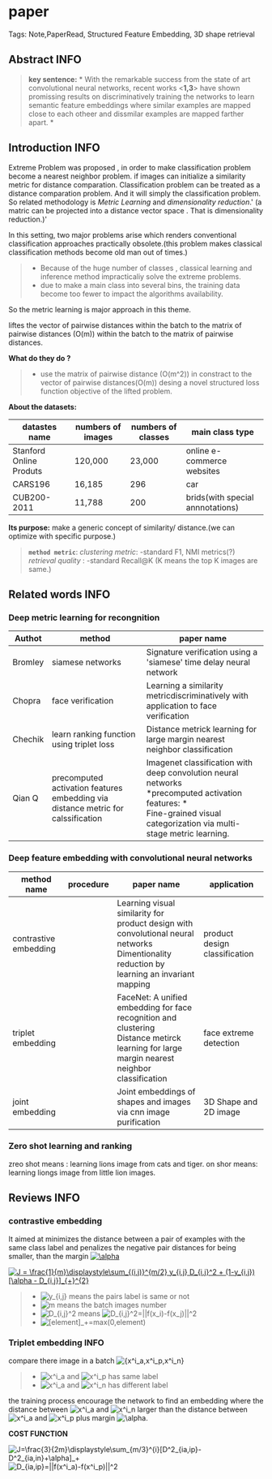 # paper
Tags: Note,PaperRead, Structured Feature Embedding, 3D shape retrieval
## Abstract INFO
>  **key sentence:** * With the remarkable success from the state of art convolutional neural networks, recent works <**1,3**> have shown promissing results on discriminatively training the networks to learn semantic feature embeddings where similar examples are mapped close to each otheer and dissmilar examples are mapped farther apart. *


## Introduction INFO
Extreme Problem was proposed , in order to make classification problem become a nearest neighbor problem.
if images can initialize a similarity metric for distance comparation. Classification problem can be treated as a distance comparation problem. And it will simply the classification problem. So related methodology is *Metric Learning* and *dimensionality reduction*.' (a matric can be projected into a distance vector space . That is dimensionality reduction.)'

In this setting, two major problems arise which renders conventional classification approaches practically obsolete.(this problem makes classical classification methods become old man out of times.)
> - Because of the huge number of classes , classical learning and inference method impracticaliy solve the extreme problems.
> - due to make a main class into several bins, the training data become too fewer to impact the algorithms availability.


So the metric learning is major approach in this theme.

liftes the vector of pairwise distances within the batch to the matrix of pairwise distances (O(m)) within the batch to the matrix of pairwise distances.

**What do they do ?**
> - use the matrix of pairwise distance (O(m^2)) in constract to the vector of pairwise distances(O(m))
> desing a novel structured loss function objective of the lifted problem.

**About the datasets:**

|  datastes name    | numbers of images    |   numbers of classes  | main class type | 
| --- | --- | --- | --- |
| Stanford Online Produts    |  120,000   | 23,000    | online e-commerce websites |
|  CARS196   | 16,185    |  296    | car |
|  CUB200-2011   |  11,788   | 200    |brids(with special annnotations)|

**Its purpose:**
make a generic concept of similarity/ distance.(we can optimize with specific purpose.)

> **`method metric`**:
> *clustering metric*: -standard F1, NMI metrics(?) 
> *retrieval quality* : -standard Recall@K (K means the top K images are  same.)

## Related words INFO
### Deep metric learning for recongnition

|  Authot  |   method  | paper name    |
| --- | --- | --- |
|  Bromley   |   siamese networks  | Signature verification using a 'siamese' time delay neural network    |
|   Chopra  | face verification    | Learning a similarity metricdiscriminatively with application to face verification    |
|  Chechik   |  learn ranking function using triplet loss | Distance metrick learning for large margin nearest neighbor classification |
|   Qian Q  | precomputed activation features embedding via distance metric for calssification |  Imagenet classification with deep convolution neural networks <br>  *precomputed activation features: * <br> Fine-grained visual categorization via multi-stage metric learning. |

### Deep feature embedding with convolutional neural networks

|   method name | procedure  |paper name   | application|
| --- | --- | --- | --- |
| contrastive embedding |     | Learning visual similarity for product design with convolutional neural networks<br>Dimentionality reduction by learning an invariant mapping |product design classification |
| triplet embedding |     | FaceNet: A unified embedding for face recognition and clustering<br> Distance metirck learning for large margin nearest neighbor classification |face extreme detection|
| joint embedding |  | Joint embeddings of shapes and images via cnn image purification |3D Shape and 2D image |
### Zero shot learning and ranking

zreo shot means : learning lions image from cats and tiger.
on shor means: learning liongs image from little lion images.

## Reviews INFO
### contrastive embedding
It aimed at minimizes the distance between  a pair of examples with the same class label and penalizes the negative pair distances for being smaller, than the margin <a href="http://www.codecogs.com/eqnedit.php?latex=\alpha" target="_blank"><img src="http://latex.codecogs.com/gif.latex?\alpha" title="\alpha" /></a>

<a href="http://www.codecogs.com/eqnedit.php?latex=J&space;=&space;\frac{1}{m}\displaystyle\sum_{(i,j)}^{m/2}&space;y_{i,j}&space;D_{i,j}^2&space;&plus;&space;(1-y_{i,j})[\alpha&space;-&space;D_{i,j}]_{&plus;}^{2}" target="_blank"><img src="http://latex.codecogs.com/gif.latex?J&space;=&space;\frac{1}{m}\displaystyle\sum_{(i,j)}^{m/2}&space;y_{i,j}&space;D_{i,j}^2&space;&plus;&space;(1-y_{i,j})[\alpha&space;-&space;D_{i,j}]_{&plus;}^{2}" title="J = \frac{1}{m}\displaystyle\sum_{(i,j)}^{m/2} y_{i,j} D_{i,j}^2 + (1-y_{i,j})[\alpha - D_{i,j}]_{+}^{2}" /></a>


>- <img src="http://latex.codecogs.com/gif.latex?y_{i,j}" title="y_{i,j}" /> means the pairs label is same or not
>-  <img src="http://latex.codecogs.com/gif.latex?m" title="m" /> means the batch images number
> - <img src="http://latex.codecogs.com/gif.latex?D_{i,j}^2" title="D_{i,j}^2" /> means <img src="http://latex.codecogs.com/gif.latex?D_{i,j}^2=||f(x_i)-f(x_j)||^2" title="D_{i,j}^2=||f(x_i)-f(x_j)||^2" /> 
> - <img src="http://latex.codecogs.com/gif.latex?[element]_+=max(0,element)" title="[element]_+=max(0,element)" /> 

### Triplet embedding INFO

compare there image in a batch <img src="http://latex.codecogs.com/gif.latex?\{x^i_a,x^i_p,x^i_n\}" title="{x^i_a,x^i_p,x^i_n}" />
> - <img src="http://latex.codecogs.com/gif.latex?x^i_a" title="x^i_a" /> and <img src="http://latex.codecogs.com/gif.latex?x^i_p" title="x^i_p" /> has same label
> - <img src="http://latex.codecogs.com/gif.latex?x^i_a" title="x^i_a" /> and <img src="http://latex.codecogs.com/gif.latex?x^i_n" title="x^i_n" /> has different label

the training process encourage the network to find an embedding where the distance between <img src="http://latex.codecogs.com/gif.latex?x^i_a" title="x^i_a" /> and <img src="http://latex.codecogs.com/gif.latex?x^i_n" title="x^i_n" /> larger than the distance between <img src="http://latex.codecogs.com/gif.latex?x^i_a" title="x^i_a" /> and <img src="http://latex.codecogs.com/gif.latex?x^i_p" title="x^i_p" /> plus margin <img src="http://latex.codecogs.com/gif.latex?\alpha" title="\alpha" />.

**COST FUNCTION**

<img src="http://latex.codecogs.com/gif.latex?J=\frac{3}{2m}\displaystyle\sum_{m/3}^{i}[D^2_{ia,ip}-D^2_{ia,in}+\alpha]_+" title="J=\frac{3}{2m}\displaystyle\sum_{m/3}^{i}[D^2_{ia,ip}-D^2_{ia,in}+\alpha]_+" />
<img src="http://latex.codecogs.com/gif.latex?D_{ia,ip}=||f(x^i_a)-f(x^i_p)||^2" title="D_{ia,ip}=||f(x^i_a)-f(x^i_p)||^2" />

